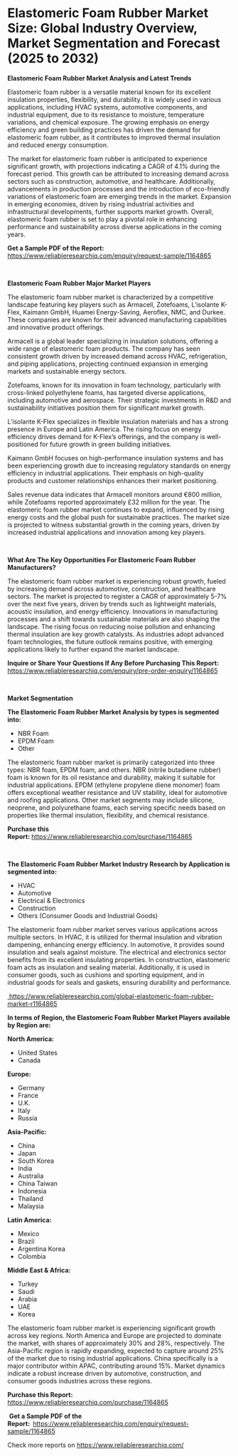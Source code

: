 <p><h1>Elastomeric Foam Rubber Market Size: Global Industry Overview, Market Segmentation and Forecast (2025 to 2032)</h1></p><p><strong>Elastomeric Foam Rubber Market Analysis and Latest Trends</strong></p>
<p><p>Elastomeric foam rubber is a versatile material known for its excellent insulation properties, flexibility, and durability. It is widely used in various applications, including HVAC systems, automotive components, and industrial equipment, due to its resistance to moisture, temperature variations, and chemical exposure. The growing emphasis on energy efficiency and green building practices has driven the demand for elastomeric foam rubber, as it contributes to improved thermal insulation and reduced energy consumption.</p><p>The market for elastomeric foam rubber is anticipated to experience significant growth, with projections indicating a CAGR of 4.1% during the forecast period. This growth can be attributed to increasing demand across sectors such as construction, automotive, and healthcare. Additionally, advancements in production processes and the introduction of eco-friendly variations of elastomeric foam are emerging trends in the market. Expansion in emerging economies, driven by rising industrial activities and infrastructural developments, further supports market growth. Overall, elastomeric foam rubber is set to play a pivotal role in enhancing performance and sustainability across diverse applications in the coming years.</p></p>
<p><strong>Get a Sample PDF of the Report:&nbsp;</strong> <a href="https://www.reliableresearchiq.com/enquiry/request-sample/1164865?utm_campaign=3174&utm_medium=2&utm_source=Github&utm_content=ia&utm_term=02042025&utm_id=elastomeric-foam-rubber">https://www.reliableresearchiq.com/enquiry/request-sample/1164865</a></p>
<p>&nbsp;</p>
<p><strong>Elastomeric Foam Rubber Major Market Players</strong></p>
<p><p>The elastomeric foam rubber market is characterized by a competitive landscape featuring key players such as Armacell, Zotefoams, L’isolante K-Flex, Kaimann GmbH, Huamei Energy-Saving, Aeroflex, NMC, and Durkee. These companies are known for their advanced manufacturing capabilities and innovative product offerings.</p><p>Armacell is a global leader specializing in insulation solutions, offering a wide range of elastomeric foam products. The company has seen consistent growth driven by increased demand across HVAC, refrigeration, and piping applications, projecting continued expansion in emerging markets and sustainable energy sectors.</p><p>Zotefoams, known for its innovation in foam technology, particularly with cross-linked polyethylene foams, has targeted diverse applications, including automotive and aerospace. Their strategic investments in R&D and sustainability initiatives position them for significant market growth.</p><p>L’isolante K-Flex specializes in flexible insulation materials and has a strong presence in Europe and Latin America. The rising focus on energy efficiency drives demand for K-Flex’s offerings, and the company is well-positioned for future growth in green building initiatives.</p><p>Kaimann GmbH focuses on high-performance insulation systems and has been experiencing growth due to increasing regulatory standards on energy efficiency in industrial applications. Their emphasis on high-quality products and customer relationships enhances their market positioning.</p><p>Sales revenue data indicates that Armacell monitors around €800 million, while Zotefoams reported approximately £32 million for the year. The elastomeric foam rubber market continues to expand, influenced by rising energy costs and the global push for sustainable practices. The market size is projected to witness substantial growth in the coming years, driven by increased industrial applications and innovation among key players.</p></p>
<p>&nbsp;</p>
<p><strong>What Are The Key Opportunities For Elastomeric Foam Rubber Manufacturers?</strong></p>
<p><p>The elastomeric foam rubber market is experiencing robust growth, fueled by increasing demand across automotive, construction, and healthcare sectors. The market is projected to register a CAGR of approximately 5-7% over the next five years, driven by trends such as lightweight materials, acoustic insulation, and energy efficiency. Innovations in manufacturing processes and a shift towards sustainable materials are also shaping the landscape. The rising focus on reducing noise pollution and enhancing thermal insulation are key growth catalysts. As industries adopt advanced foam technologies, the future outlook remains positive, with emerging applications likely to further expand the market landscape.</p></p>
<p><strong>Inquire or Share Your Questions If Any Before Purchasing This Report:</strong> <a href="https://www.reliableresearchiq.com/enquiry/pre-order-enquiry/1164865?utm_campaign=3174&utm_medium=2&utm_source=Github&utm_content=ia&utm_term=02042025&utm_id=elastomeric-foam-rubber">https://www.reliableresearchiq.com/enquiry/pre-order-enquiry/1164865</a></p>
<p>&nbsp;</p>
<p><strong>Market Segmentation</strong></p>
<p><strong>The Elastomeric Foam Rubber Market Analysis by types is segmented into:</strong></p>
<p><ul><li>NBR Foam</li><li>EPDM Foam</li><li>Other</li></ul></p>
<p><p>The elastomeric foam rubber market is primarily categorized into three types: NBR foam, EPDM foam, and others. NBR (nitrile butadiene rubber) foam is known for its oil resistance and durability, making it suitable for industrial applications. EPDM (ethylene propylene diene monomer) foam offers exceptional weather resistance and UV stability, ideal for automotive and roofing applications. Other market segments may include silicone, neoprene, and polyurethane foams, each serving specific needs based on properties like thermal insulation, flexibility, and chemical resistance.</p></p>
<p><strong>Purchase this Report:&nbsp;</strong><a href="https://www.reliableresearchiq.com/purchase/1164865?utm_campaign=3174&utm_medium=2&utm_source=Github&utm_content=ia&utm_term=02042025&utm_id=elastomeric-foam-rubber">https://www.reliableresearchiq.com/purchase/1164865</a></p>
<p>&nbsp;</p>
<p><strong>The Elastomeric Foam Rubber Market Industry Research by Application is segmented into:</strong></p>
<p><ul><li>HVAC</li><li>Automotive</li><li>Electrical & Electronics</li><li>Construction</li><li>Others (Consumer Goods and Industrial Goods)</li></ul></p>
<p><p>The elastomeric foam rubber market serves various applications across multiple sectors. In HVAC, it is utilized for thermal insulation and vibration dampening, enhancing energy efficiency. In automotive, it provides sound insulation and seals against moisture. The electrical and electronics sector benefits from its excellent insulating properties. In construction, elastomeric foam acts as insulation and sealing material. Additionally, it is used in consumer goods, such as cushions and sporting equipment, and in industrial goods for seals and gaskets, ensuring durability and performance.</p></p>
<p><a href="https://www.reliableresearchiq.com/global-elastomeric-foam-rubber-market-r1164865?utm_campaign=3174&utm_medium=2&utm_source=Github&utm_content=ia&utm_term=02042025&utm_id=elastomeric-foam-rubber">&nbsp;https://www.reliableresearchiq.com/global-elastomeric-foam-rubber-market-r1164865</a></p>
<p><strong>In terms of Region, the Elastomeric Foam Rubber Market Players available by Region are:</strong></p>
<p>
    <p> <strong> North America: </strong>
        <ul>
            <li>United States</li>
            <li>Canada</li>
        </ul>
        </p> 
    <p> <strong> Europe: </strong>
        <ul>
            <li>Germany</li>
            <li>France</li>
            <li>U.K.</li>
            <li>Italy</li>
            <li>Russia</li>
        </ul>
        </p> 
    <p> <strong> Asia-Pacific: </strong>
        <ul>
            <li>China</li>
            <li>Japan</li>
            <li>South Korea</li>
            <li>India</li>
            <li>Australia</li>
            <li>China Taiwan</li>
            <li>Indonesia</li>
            <li>Thailand</li>
            <li>Malaysia</li>
        </ul>
        </p> 
    <p> <strong> Latin America: </strong>
        <ul>
            <li>Mexico</li>
            <li>Brazil</li>
            <li>Argentina Korea</li>
            <li>Colombia</li>
        </ul>
        </p> 
    <p> <strong> Middle East & Africa: </strong>
        <ul>
            <li>Turkey</li>
            <li>Saudi</li>
            <li>Arabia</li>
            <li>UAE</li>
            <li>Korea</li>
        </ul>
    </p>
    </p>
<p><p>The elastomeric foam rubber market is experiencing significant growth across key regions. North America and Europe are projected to dominate the market, with shares of approximately 30% and 28%, respectively. The Asia-Pacific region is rapidly expanding, expected to capture around 25% of the market due to rising industrial applications. China specifically is a major contributor within APAC, contributing around 15%. Market dynamics indicate a robust increase driven by automotive, construction, and consumer goods industries across these regions.</p></p>
<p><strong>Purchase this Report: </strong><a href="https://www.reliableresearchiq.com/purchase/1164865?utm_campaign=3174&utm_medium=2&utm_source=Github&utm_content=ia&utm_term=02042025&utm_id=elastomeric-foam-rubber">https://www.reliableresearchiq.com/purchase/1164865</a></p>
<p>&nbsp;<strong>Get a Sample PDF of the Report:&nbsp;&nbsp;</strong><a href="https://www.reliableresearchiq.com/enquiry/request-sample/1164865?utm_campaign=3174&utm_medium=2&utm_source=Github&utm_content=ia&utm_term=02042025&utm_id=elastomeric-foam-rubber">https://www.reliableresearchiq.com/enquiry/request-sample/1164865</a></p>
<p><strong></strong></p>
<p>Check more reports on <a href="https://www.reliableresearchiq.com/?utm_campaign=3174&utm_medium=2&utm_source=Github&utm_content=ia&utm_term=02042025&utm_id=elastomeric-foam-rubber">https://www.reliableresearchiq.com/</a></p>